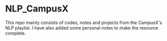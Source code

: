 # NLP_CampusX
This repo mainly consists of codes, notes and projects from the CampusX's NLP playlist.
I have also added some personal notes to make the resource complete.
